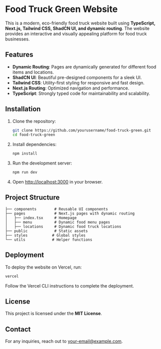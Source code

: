 # Food Truck Green Website

This is a modern, eco-friendly food truck website built using **TypeScript, Next.js, Tailwind CSS, ShadCN UI, and dynamic routing**. The website provides an interactive and visually appealing platform for food truck businesses.

## Features

- **Dynamic Routing**: Pages are dynamically generated for different food items and locations.
- **ShadCN UI**: Beautiful pre-designed components for a sleek UI.
- **Tailwind CSS**: Utility-first styling for responsive and fast design.
- **Next.js Routing**: Optimized navigation and performance.
- **TypeScript**: Strongly typed code for maintainability and scalability.

## Installation

1. Clone the repository:
   ```bash
   git clone https://github.com/yourusername/food-truck-green.git
   cd food-truck-green
   ```

2. Install dependencies:
   ```bash
   npm install
   ```

3. Run the development server:
   ```bash
   npm run dev
   ```

4. Open [http://localhost:3000](http://localhost:3000) in your browser.

## Project Structure

```
├── components        # Reusable UI components
├── pages             # Next.js pages with dynamic routing
│   ├── index.tsx     # Homepage
│   ├── menu          # Dynamic food menu pages
│   ├── locations     # Dynamic food truck locations
├── public            # Static assets
├── styles           # Global styles
└── utils            # Helper functions
```

## Deployment

To deploy the website on Vercel, run:
```bash
vercel
```
Follow the Vercel CLI instructions to complete the deployment.

## License

This project is licensed under the **MIT License**.

## Contact
For any inquiries, reach out to [your-email@example.com](mailto:your-email@example.com).
